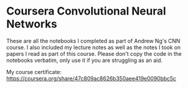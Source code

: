 # Coursera Convolutional Neural Networks

These are all the notebooks I completed as part of Andrew Ng's CNN course. I also included my lecture notes as well as the notes I took on papers I read as part of this course. Please don't copy the code in the notebooks verbatim, only use it if you are struggling as an aid.


My course certificate: https://coursera.org/share/47c809ac8626b350aee419e0090bbc5c
